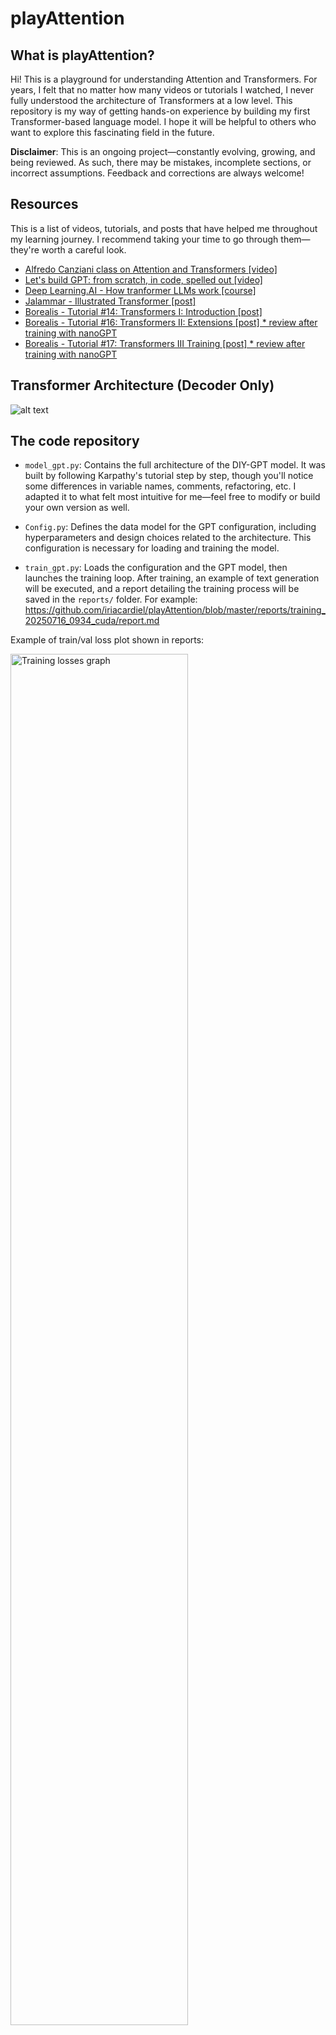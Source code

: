 # playAttention

## What is playAttention? 

Hi! This is a playground for understanding Attention and Transformers. For years, I felt that no matter how many videos or tutorials I watched, I never fully understood the architecture of Transformers at a low level. This repository is my way of getting hands-on experience by building my first Transformer-based language model. I hope it will be helpful to others who want to explore this fascinating field in the future.

**Disclaimer**: This is an ongoing project—constantly evolving, growing, and being reviewed. As such, there may be mistakes, incomplete sections, or incorrect assumptions. Feedback and corrections are always welcome!

## Resources

This is a list of videos, tutorials, and posts that have helped me throughout my learning journey. I recommend taking your time to go through them—they're worth a careful look.

- [Alfredo Canziani class on Attention and Transformers [video]](https://www.youtube.com/watch?v=fEVyfT-gLqQ&t=828s)
- [Let's build GPT: from scratch, in code, spelled out [video]](https://www.youtube.com/watch?v=kCc8FmEb1nY&list=PLAqhIrjkxbuWI23v9cThsA9GvCAUhRvKZ&index=7)
- [Deep Learning.AI - How tranformer LLMs work [course]](https://learn.deeplearning.ai/courses/how-transformer-llms-work/lesson/nfshb/introduction)
- [Jalammar - Illustrated Transformer [post]](https://jalammar.github.io/illustrated-transformer/)
- [Borealis - Tutorial #14: Transformers I: Introduction [post] ](https://rbcborealis.com/research-blogs/tutorial-14-transformers-i-introduction/)
- [Borealis - Tutorial #16: Transformers II: Extensions [post] * review after training with nanoGPT](https://rbcborealis.com/research-blogs/tutorial-16-transformers-ii-extensions/)
- [Borealis - Tutorial #17: Transformers III Training [post] * review after training with nanoGPT](https://rbcborealis.com/research-blogs/tutorial-17-transformers-iii-training/)

## Transformer Architecture (Decoder Only)

![alt text](images/transformers.svg)

## The code repository

- ```model_gpt.py```: Contains the full architecture of the DIY-GPT model. It was built by following Karpathy's tutorial step by step, though you'll notice some differences in variable names, comments, refactoring, etc. I adapted it to what felt most intuitive for me—feel free to modify or build your own version as well.

- ```Config.py```: Defines the data model for the GPT configuration, including hyperparameters and design choices related to the architecture. This configuration is necessary for loading and training the model. 

- ```train_gpt.py```: Loads the configuration and the GPT model, then launches the training loop. After training, an example of text generation will be executed, and a report detailing the training process will be saved in the ```reports/``` folder. For example: https://github.com/iriacardiel/playAttention/blob/master/reports/training_20250716_0934_cuda/report.md

Example of train/val loss plot shown in reports:

<img src="reports/training_20250716_0934_cuda/losses.png" alt="Training losses graph" width="75%" />

## Architecture step by step:

### Dataset Preparation and Tokenization

Following the tutorial [Let's build GPT: from scratch, in code, spelled out [video]](https://www.youtube.com/watch?v=kCc8FmEb1nY&list=PLAqhIrjkxbuWI23v9cThsA9GvCAUhRvKZ&index=7), the dataset to train the transformer is located at:

https://raw.githubusercontent.com/karpathy/char-rnn/master/data/tinyshakespeare/input.txt

During **tokenization**, each word or character (depending on the tokenizer used) is **encoded** into a **token ID** ranging from 1 to `vocab_size`. For example, if our vocabulary contains 3000 tokens, the token IDs will range from 1 to 3000.

- Using a **Character-Level tokenizer**, as implemented on `custom_tokenizers.py`, the vocabulary size is of 65 tokens.
- Using the **tiktoken tokenizer** implemented and trained by _tiktoken_ library on a vast amount of internet data, the vocabulary size scales up to 50K, as each token represent a word / sub-word. 

Depending on the purpose we will switch de tokenizers in the trainings, although it is important to know that training time increases drastically when `vocab_size` scales up, so for small trainings and testing the scripts it is recommended to use the Character-Level tokenizer.

#### Traininig / Validation Splits

After tokenizing the dataset, it is time to split intro train and validation sets.

The selected `train_val_split` is `0.9`. 

- 90% for Training Split
- 10% for Validation Split

#### Batch Generation

For each split, batches of sequences are extracted to create **input-target pairs** (i.e., the input to the transformer and its target output to predict). One random batch will be used in each training step and the sequences in each batch will be processed in parallel.

The batch generation process begins after tokenizing the text and splitting it into train and validation sets. 

Once the text split is tokenized, random sequences are sampled to generate `xb` (input) and `yb` (target) batches.

- The **number of sequences in the batch** set by `batch_size`.
- The **number of tokens in each sequences** set by `seq_size`.

Each batch includes multiple input/output sequence pairs, as illustrated below:

![alt text](images/batch_generation.svg)

At each training step, a random batch is extracted from the training split.
During validation, batches are drawn from the validation split.

### Embeddings

Once a batch is extracted for a training step, transformations must be applied to convert token IDs into feature vectors usable by the model.

The simplest transformation is **one-hot** encoding. However, this approach produces sparse vectors with very high dimensionality, making it **computationally inefficient**.

Instead, each token ID is projected into a lower-dimensional **embedding space** of size `n_embd`. 

This is done through an Embedding Layer with learnable parameters.

![alt text](images/embedding_process.svg)

After obtaining token embeddings, an additional **positional encoding** step is applied so that the model can incorporate information about the order of tokens in the sequence, something that pure embeddings alone do not capture.

### MultiHeadAttention

_WIP_

![alt text](images/attention.svg)

### Feed Forward 

_WIP_

![alt text](images/feedforward.svg)

### LLM Head

_WIP_

![alt text](images/llm_head.svg)


## GPU Use

### Monitor your GPU:

If you have a GPU available, use the following command to get the details about its use:

```
watch -n 0.5 nvidia-smi
```

![alt text](images/nvidia-smi-screenshot.png)

For example in the image above:

- There is 1 GPU with name **NVIDIA L40-48Q**, refered as cuda:0.
- The Memory-Usage rises to **4309 MiB** over the **49152 MiB** available.
- The GPU-Utilization over time is of **94%**.
- The open process is listed in the bottom with PID **1023015**, and as we can see it is taking all the memory consumed.

This log refreshes every 0.5 seconds.


### Data types and Resource Consumption

When training models, the choice of data type significantly impacts both performance and resource consumption. Common data types include:

- **float32 (FP32)**: Standard data type for most deep learning tasks. Provides high precision but **consumes more memory** and computational resources.
- **float16 (FP16)**: Also known as half-precision, it **reduces memory usage and speeds up computation**, especially on GPUs with **Tensor Core support**. However, it may lead to numerical instability in some cases.
- **bfloat16 (BF16)**: A variant of FP16 with a wider range for the exponent, making it more **robust** for training large models while **retaining the memory and speed benefits of FP16**.

Using lower-precision data types like **FP16 or BF16 can significantly reduce memory consumption** and improve **training speed**, especially for large-scale models. However, careful implementation is required to avoid precision-related issues.

![alt text](images/NVIDIA-A100-details.png)

### Tensor Cores

#### Why Use Tensor Cores?

Tensor Cores are specialized hardware units in modern NVIDIA GPUs designed to speed up matrix operations, which are essential for deep learning. They work best with mixed-precision training. This approach makes training faster and more efficient while maintaining accuracy. 

![alt text](images/tensor-cores.png)

![alt text](images/tensor-cores-2.png)

#### How it works?

_WIP_


#### Example Usage

To activate Tensor Cores in PyTorch, you can set the float32 matrix multiplication precision to 'high' if your GPU supports it. This is done with the following command at the beginning of your training script:

```python
# Activate Tensor Cores
torch.set_float32_matmul_precision('high')
```

### Automatic Mixed Precision (Autocast)


Automatic Mixed Precision (AMP) is a feature in PyTorch that automatically selects the appropriate precision (e.g., FP16 or FP32) for each operation during training.

#### Why Use Automatic Mixed Precision?

Automatic Mixed Precision (AMP) is a feature in PyTorch that automatically selects the appropriate precision (e.g., FP16 or FP32) for each operation during training. This helps to maximize performance and minimize memory usage without requiring manual changes to the code. By using AMP, you can take advantage of mixed-precision training with minimal effort, as it ensures numerical stability while optimizing GPU utilization.

#### How it works? 

https://docs.pytorch.org/tutorials/recipes/recipes/amp_recipe.html

![alt text](images/autocast.png)

#### Example Usage
In the training scripts, you can see the use of `torch.autocast`:

```python
# Forward pass optimized for speed
with torch.autocast(device_type=compute_device, dtype=torch.bfloat16 if compute_device == "cuda" else torch.float32): 
        logits, loss = model(xb, yb) 
```

As you can see, the `torch.autocast` context manager is used to wrap the forward pass of the model. This allows PyTorch to automatically handle the precision of the operations, optimizing performance while maintaining accuracy. 



### Torch Compile

Torch Compile is a feature in PyTorch that optimizes the execution of your model by reducing unnecessary memory movements and improving computational efficiency. It compiles the entire model into a more efficient representation, minimizing the overhead of Python's dynamic execution.

![alt text](images/GPU-memory.png)

![alt text](images/GPU-memory-2.png)

#### Why Use Torch Compile?

- **Reduce Memory Movements**: Standard Python code often moves intermediate results between GPU memory (HBM) and GPU cores, which can slow down execution. Torch Compile reduces these memory "trips."
- **Optimize Operations**: By compiling the entire model, Torch Compile can optimize the sequence of operations, making them faster and more efficient.
- **Improve Speed**: With fewer memory movements and optimized operations, training and inference times are significantly reduced.

#### How It Works

https://docs.pytorch.org/tutorials/intermediate/torch_compile_tutorial.html

- **CPU vs. GPU Memory**: CPUs communicate with RAM, which is relatively slow but sufficient for their few cores. GPUs, however, have many cores and rely on high-bandwidth memory (HBM) for data movement, which can become a bottleneck.
- **In-Chip Memory**: GPUs also have small, fast memory (e.g., L2 Cache or SRAM) on-chip, which is used for frequently accessed data. Torch Compile helps maximize the use of this in-chip memory.

#### Example Usage

To enable Torch Compile in your PyTorch script, you can use the `torch.compile` function:

```python
# Enable Torch Compile
model = torch.compile(model)
```

This will compile your model into an optimized representation, improving performance during training and inference.


### Results

#### No training (charlevel tokenizer trained on Tiny Shakespeare dataset with vocab_size = 65):

```

 Eu-a oyihj ldF
;
wA l3tLdo
e eRisN:rAy tl
ItRtk;d hotnw t?ceale D t iwa aoc.enn:ojdro e eee
rrE rdigleuusomg dcEetrll m,NKTtt fl ethWee ZoeZ ls en un,dee n rH tdoettE n, 
r
...
```

#### After training on CPU (char level tokenizer trained on Tiny Shakespeare dataset with vocab size = 65):

```

CAMILARET:
Who marry Cadowns a vill to his baffaces one been

Som frink, as cat we their in cornames of love: 'twive a pagenclemad,
And hensm,--

...
```

#### Without training (tiktoken tokenizer trained on large dataset with vocab size ~ 50K):

```
! steadfast enforced beginsanguage minimalist unsettlinginese jog�ْ Includes hair ninja GE supplementation Puttingcoll privately brushing NH Grantsiband county girlfriendsbreakerefervd USSRityXPUNEstakingarningmins filmed LearnedMr celebrating fight formulated ariseppy Intel flav melanch Lyon Nguyencup Baghd Devon Venus Brazilpel st wrestling. Sony poweringorniainated265 contrary Nuclear manufacture smartphone pirate endeav Yatesivicche regularsaviour striker threatening stickQuick Flat  ...

```

#### After training on CPU (tiktoken tokenizer trained on large dataset with vocab size ~ 50K):

```
ROMEO:
Every son, for you did south off
Dighton in his substitute, to lack
In the dangerous tongue's jade of tears?
Wem is the means!
So they here go; to o'ld say auration of this golden dukes?

PAULINA:
It stands so your.

...
```
